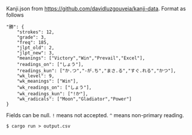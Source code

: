 Kanji.json from https://github.com/davidluzgouveia/kanji-data. Format as follows

```
"勝": {
    "strokes": 12,
    "grade": 3,
    "freq": 185,
    "jlpt_old": 2,
    "jlpt_new": 3,
    "meanings": ["Victory","Win","Prevail","Excel"],
    "readings_on": ["しょう"],
    "readings_kun": ["か.つ","-が.ち","まさ.る","すぐ.れる","かつ"],
    "wk_level": 9,
    "wk_meanings": ["Win"],
    "wk_readings_on": ["しょう"],
    "wk_readings_kun": ["!か"],
    "wk_radicals": ["Moon","Gladiator","Power"]
}
```

Fields can be null. `!` means not accepted. `^` means non-primary reading.

`$ cargo run > output.csv` 
